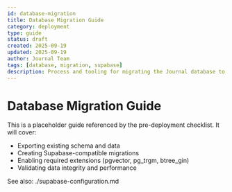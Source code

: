 ```yaml
---
id: database-migration
title: Database Migration Guide
category: deployment
type: guide
status: draft
created: 2025-09-19
updated: 2025-09-19
author: Journal Team
tags: [database, migration, supabase]
description: Process and tooling for migrating the Journal database to Supabase
---
```


# Database Migration Guide

This is a placeholder guide referenced by the pre-deployment checklist. It will cover:

- Exporting existing schema and data
- Creating Supabase-compatible migrations
- Enabling required extensions (pgvector, pg_trgm, btree_gin)
- Validating data integrity and performance

See also: ./supabase-configuration.md

